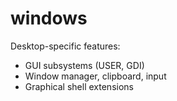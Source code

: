 # windows

Desktop-specific features:
- GUI subsystems (USER, GDI)
- Window manager, clipboard, input
- Graphical shell extensions
